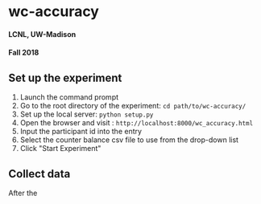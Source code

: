 # wc-accuracy
#### LCNL, UW-Madison
#### Fall 2018

## Set up the experiment
1. Launch the command prompt
2. Go to the root directory of the experiment: ```cd path/to/wc-accuracy/```
3. Set up the local server: ```python setup.py```
4. Open the browser and visit : ```http://localhost:8000/wc_accuracy.html```
5. Input the participant id into the entry
6. Select the counter balance csv file to use from the drop-down list
7. Click "Start Experiment"

## Collect data
After the 